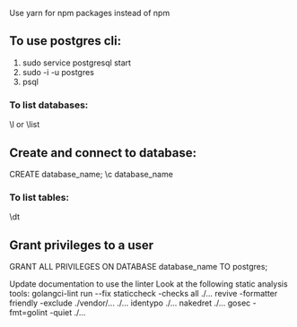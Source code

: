 Use yarn for npm packages instead of npm

## To use postgres cli:
1. sudo service postgresql start
2. sudo -i -u postgres
3. psql

### To list databases:
\l or \list

## Create and connect to database:
CREATE database_name;
\c database_name

### To list tables:
\dt

## Grant privileges to a user
GRANT ALL PRIVILEGES ON DATABASE database_name TO postgres;


Update documentation to use the linter
Look at the following static analysis tools:
golangci-lint run --fix
staticcheck -checks all ./...
revive -formatter friendly -exclude ./vendor/... ./...
identypo ./...
nakedret ./...
gosec -fmt=golint -quiet ./...
